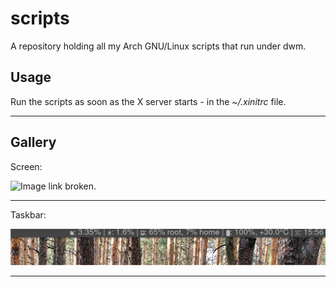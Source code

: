 # scripts

A repository holding all my Arch GNU/Linux scripts that run under dwm.

## Usage

Run the scripts as soon as the X server starts - in the *~/.xinitrc* file.

---

## Gallery

Screen:

![Image link broken.](https://github.com/Staneesh/scripts/blob/master/screen.png)

---

Taskbar:

![Image link broken.](https://github.com/Staneesh/scripts/blob/master/bar.png)

---